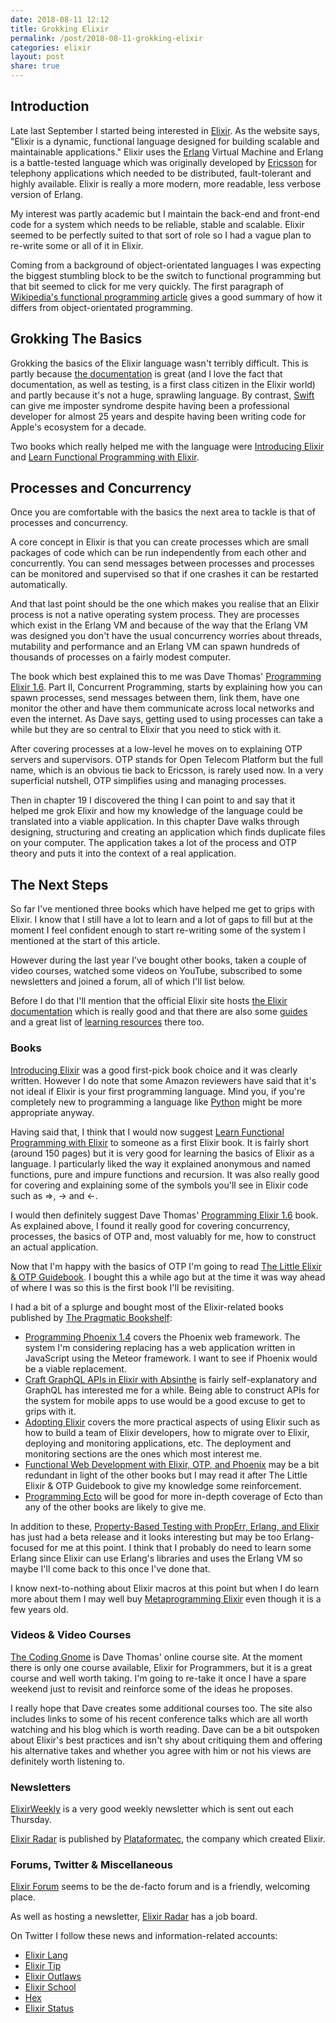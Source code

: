 ```yaml
---
date: 2018-08-11 12:12
title: Grokking Elixir
permalink: /post/2018-08-11-grokking-elixir
categories: elixir
layout: post
share: true
---
```


## Introduction
Late last September I started being interested in [Elixir](https://elixir-lang.org). As the website says, "Elixir is a dynamic, functional language designed for building scalable and maintainable applications." Elixir uses the [Erlang](http://www.erlang.org) Virtual Machine and Erlang is a battle-tested language which was originally developed by [Ericsson](https://en.wikipedia.org/wiki/Ericsson) for telephony applications which needed to be distributed, fault-tolerant and highly available. Elixir is really a more modern, more readable, less verbose version of Erlang.

My interest was partly academic but I maintain the back-end and front-end code for a system which needs to be reliable, stable and scalable. Elixir seemed to be perfectly suited to that sort of role so I had a vague plan to re-write some or all of it in Elixir.

Coming from a background of object-orientated languages I was expecting the biggest stumbling block to be the switch to functional programming but that bit seemed to click for me very quickly. The first paragraph of [Wikipedia's functional programming article](https://en.wikipedia.org/wiki/Functional_programming) gives a good summary of how it differs from object-orientated programming.

## Grokking The Basics
Grokking the basics of the Elixir language wasn't terribly difficult. This is partly because [the documentation](https://elixir-lang.org/docs.html) is great (and I love the fact that documentation, as well as testing, is a first class citizen in the Elixir world) and partly because it's not a huge, sprawling language. By contrast, [Swift](https://swift.org) can give me imposter syndrome despite having been a professional developer for almost 25 years and despite having been writing code for Apple's ecosystem for a decade.

Two books which really helped me with the language were [Introducing Elixir](http://shop.oreilly.com/product/0636920030584.do) and [Learn Functional Programming with Elixir](https://pragprog.com/book/cdc-elixir/learn-functional-programming-with-elixir).

## Processes and Concurrency
Once you are comfortable with the basics the next area to tackle is that of processes and concurrency.

A core concept in Elixir is that you can create processes which are small packages of code which can be run independently from each other and concurrently. You can send messages between processes and processes can be monitored and supervised so that if one crashes it can be restarted automatically.

And that last point should be the one which makes you realise that an Elixir process is not a native operating system process. They are processes which exist in the Erlang VM and because of the way that the Erlang VM was designed you don't have the usual concurrency worries about threads, mutability and performance and an Erlang VM can spawn hundreds of thousands of processes on a fairly modest computer.

The book which best explained this to me was Dave Thomas' [Programming Elixir 1.6](https://pragprog.com/book/elixir16/programming-elixir-1-6). Part II, Concurrent Programming, starts by explaining how you can spawn processes, send messages between them, link them, have one monitor the other and have them communicate across local networks and even the internet. As Dave says, getting used to using processes can take a while but they are so central to Elixir that you need to stick with it.

After covering processes at a low-level he moves on to explaining OTP servers and supervisors. OTP stands for Open Telecom Platform but the full name, which is an obvious tie back to Ericsson, is rarely used now. In a very superficial nutshell, OTP simplifies using and managing processes.

Then in chapter 19 I discovered the thing I can point to and say that it helped me grok Elixir and how my knowledge of the language could be translated into a viable application. In this chapter Dave walks through designing, structuring and creating an application which finds duplicate files on your computer. The application takes a lot of the process and OTP theory and puts it into the context of a real application.

## The Next Steps
So far I've mentioned three books which have helped me get to grips with Elixir. I know that I still have a lot to learn and a lot of gaps to fill but at the moment I feel confident enough to start re-writing some of the system I mentioned at the start of this article.

However during the last year I've bought other books, taken a couple of video courses, watched some videos on YouTube, subscribed to some newsletters and joined a forum, all of which I'll list below.

Before I do that I'll mention that the official Elixir site hosts [the Elixir documentation](https://elixir-lang.org/docs.html) which is really good and that there are also some [guides](https://elixir-lang.org/getting-started/introduction.html) and a great list of [learning resources](https://elixir-lang.org/learning.html) there too.

### Books
[Introducing Elixir](http://shop.oreilly.com/product/0636920030584.do) was a good first-pick book choice and it was clearly written. However I do note that some Amazon reviewers have said that it's not ideal if Elixir is your first programming language. Mind you, if you're completely new to programming a language like [Python](https://www.python.org) might be more appropriate anyway.

Having said that, I think that I would now suggest [Learn Functional Programming with Elixir](https://pragprog.com/book/cdc-elixir/learn-functional-programming-with-elixir) to someone as a first Elixir book. It is fairly short (around 150 pages) but it is very good for learning the basics of Elixir as a language. I particularly liked the way it explained anonymous and named functions, pure and impure functions and recursion. It was also really good for covering and explaining some of the symbols you'll see in Elixir code such as =>, -> and <-.

I would then definitely suggest Dave Thomas' [Programming Elixir 1.6](https://pragprog.com/book/elixir16/programming-elixir-1-6) book. As explained above, I found it really good for covering concurrency, processes, the basics of OTP and, most valuably for me, how to construct an actual application.

Now that I'm happy with the basics of OTP I'm going to read [The Little Elixir & OTP Guidebook](https://www.manning.com/books/the-little-elixir-and-otp-guidebook). I bought this a while ago but at the time it was way ahead of where I was so this is the first book I'll be revisiting.

I had a bit of a splurge and bought most of the Elixir-related books published by [The Pragmatic Bookshelf](https://pragprog.com/):

* [Programming Phoenix 1.4](https://pragprog.com/book/phoenix14/programming-phoenix-1-4) covers the Phoenix web framework. The system I'm considering replacing has a web application written in JavaScript using the Meteor framework. I want to see if Phoenix would be a viable replacement.
* [Craft GraphQL APIs in Elixir with Absinthe](https://pragprog.com/book/wwgraphql/craft-graphql-apis-in-elixir-with-absinthe) is fairly self-explanatory and GraphQL has interested me for a while. Being able to construct APIs for the system for mobile apps to use would be a good excuse to get to grips with it.
* [Adopting Elixir](https://pragprog.com/book/tvmelixir/adopting-elixir) covers the more practical aspects of using Elixir such as how to build a team of Elixir developers, how to migrate over to Elixir, deploying and monitoring applications, etc. The deployment and monitoring sections are the ones which most interest me.
* [Functional Web Development with Elixir, OTP, and Phoenix](https://pragprog.com/book/lhelph/functional-web-development-with-elixir-otp-and-phoenix) may be a bit redundant in light of the other books but I may read it after The Little Elixir & OTP Guidebook to give my knowledge some reinforcement.
* [Programming Ecto](https://pragprog.com/book/wmecto/programming-ecto) will be good for more in-depth coverage of Ecto than any of the other books are likely to give me.

In addition to these, [Property-Based Testing with PropErr, Erlang, and Elixir](https://pragprog.com/book/fhproper/property-based-testing-with-proper-erlang-and-elixir) has just had a beta release and it looks interesting but may be too Erlang-focused for me at this point. I think that I probably do need to learn some Erlang since Elixir can use Erlang's libraries and uses the Erlang VM so maybe I'll come back to this once I've done that.

I know next-to-nothing about Elixir macros at this point but when I do learn more about them I may well buy [Metaprogramming Elixir](https://pragprog.com/book/cmelixir/metaprogramming-elixir) even though it is a few years old.

### Videos & Video Courses
[The Coding Gnome](https://coding-gnome.com) is Dave Thomas' online course site. At the moment there is only one course available, Elixir for Programmers, but it is a great course and well worth taking. I'm going to re-take it once I have a spare weekend just to revisit and reinforce some of the ideas he proposes.

I really hope that Dave creates some additional courses too. The site also includes links to some of his recent conference talks which are all worth watching and his blog which is worth reading. Dave can be a bit outspoken about Elixir's best practices and isn't shy about critiquing them and offering his alternative takes and whether you agree with him or not his views are definitely worth listening to.

### Newsletters
[ElixirWeekly](https://elixirweekly.net) is a very good weekly newsletter which is sent out each Thursday.

[Elixir Radar](http://plataformatec.com.br/elixir-radar) is published by [Plataformatec](http://plataformatec.com.br), the company which created Elixir.

### Forums, Twitter & Miscellaneous
[Elixir Forum](https://elixirforum.com) seems to be the de-facto forum and is a friendly, welcoming place.

As well as hosting a newsletter, [Elixir Radar](http://plataformatec.com.br/elixir-radar) has a job board.

On Twitter I follow these news and information-related accounts:

* [Elixir Lang](https://twitter.com/elixirlang)
* [Elixir Tip](https://twitter.com/ElixirTip)
* [Elixir Outlaws](https://twitter.com/ElixirOutlaws)
* [Elixir School](https://twitter.com/elixirschool)
* [Hex](https://twitter.com/hexpm)
* [Elixir Status](https://twitter.com/elixirstatus)
